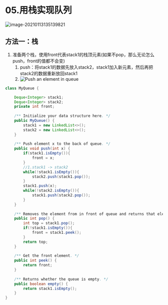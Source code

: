 # 05.用栈实现队列

![image-20210113135139821](C:\Users\HeZhu\AppData\Roaming\Typora\typora-user-images\image-20210113135139821.png)

## 方法一：栈

1. 准备两个栈，使用front代表stack1的栈顶元素(如果不pop，那么无论怎么push，front的值都不会变)
   1. push：将stack1的数据先放入stack2，stack1加入新元素，然后再把stack2的数据重新放回stack1
   2. ![Push an element in queue](https://pic.leetcode-cn.com/c631edf5bdffe4fb3f9708d1d7ee70e992c1afe17563445b7b29f2686384a2b7-file_1561371337486)

```java
class MyQueue {

    Deque<Integer> stack1;
    Deque<Integer> stack2;
    private int front;
    
    /** Initialize your data structure here. */
    public MyQueue() {
        stack1 = new LinkedList<>();
        stack2 = new LinkedList<>();
    }
    
    /** Push element x to the back of queue. */
    public void push(int x) {
        if(stack1.isEmpty()){
            front = x;
        }
        //1.stack1 -> stack2
        while(!stack1.isEmpty()){
            stack2.push(stack1.pop());
        }
        stack1.push(x);
        while(!stack2.isEmpty()){
            stack1.push(stack2.pop());
        }
    }
    
    /** Removes the element from in front of queue and returns that element. */
    public int pop() {
        int top = stack1.pop();
        if(!stack1.isEmpty()){
            front = stack1.peek();
        }
        return top;
    }
    
    /** Get the front element. */
    public int peek() {
        return front;
    }
    
    /** Returns whether the queue is empty. */
    public boolean empty() {
        return stack1.isEmpty();
    }
}
```